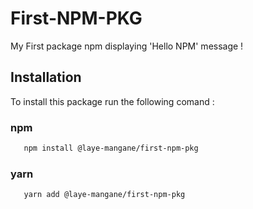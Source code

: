 # First-NPM-PKG

My First package npm displaying 'Hello NPM' message !

## Installation

To install this package run the following comand : 

### npm
```bash
   npm install @laye-mangane/first-npm-pkg
```
### yarn
```bash
   yarn add @laye-mangane/first-npm-pkg
```

